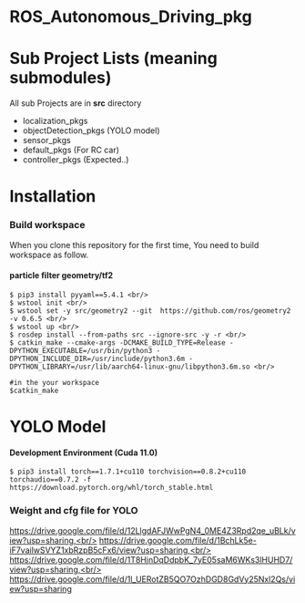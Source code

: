 # ROS_Autonomous_Driving_pkg

# Sub Project Lists (meaning submodules)
All sub Projects are in **src** directory
- localization_pkgs
- objectDetection_pkgs (YOLO model)
- sensor_pkgs
- default_pkgs (For RC car)
- controller_pkgs (Expected..)

# Installation
### Build workspace
When you clone this repository for the first time, You need to build workspace as follow.

#### particle filter geometry/tf2
```
$ pip3 install pyyaml==5.4.1 <br/>
$ wstool init <br/>
$ wstool set -y src/geometry2 --git  https://github.com/ros/geometry2  -v 0.6.5 <br/>
$ wstool up <br/>
$ rosdep install --from-paths src --ignore-src -y -r <br/>
$ catkin_make --cmake-args -DCMAKE_BUILD_TYPE=Release -DPYTHON_EXECUTABLE=/usr/bin/python3 -DPYTHON_INCLUDE_DIR=/usr/include/python3.6m -DPYTHON_LIBRARY=/usr/lib/aarch64-linux-gnu/libpython3.6m.so <br/>
```

```
#in the your workspace
$catkin_make
```
# YOLO Model

#### Development Environment (Cuda 11.0)
```
$ pip3 install torch==1.7.1+cu110 torchvision==0.8.2+cu110 torchaudio==0.7.2 -f https://download.pytorch.org/whl/torch_stable.html
```

### Weight and cfg file for YOLO
https://drive.google.com/file/d/12LlgdAFJWwPgN4_0ME4Z3Rpd2qe_uBLk/view?usp=sharing,<br/> 
https://drive.google.com/file/d/1BchLk5e-iF7vailwSVYZ1xbRzpB5cFx6/view?usp=sharing,<br/> https://drive.google.com/file/d/1T8HjnDqDdpbK_7yE05saM6WKs3lHUHD7/view?usp=sharing,<br/> https://drive.google.com/file/d/1l_UERotZB5QO7OzhDGD8GdVy25Nxl2Qs/view?usp=sharing <br/>

